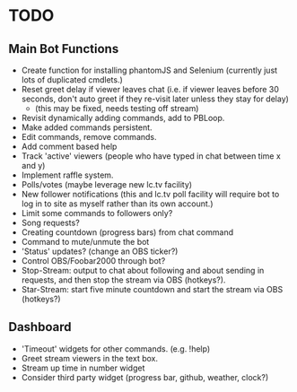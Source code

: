 # TODO

## Main Bot Functions

* Create function for installing phantomJS and Selenium (currently just lots of duplicated cmdlets.)
* Reset greet delay if viewer leaves chat (i.e. if viewer leaves before 30 seconds, don't auto greet if they re-visit later unless they stay for delay)
  * (this may be fixed, needs testing off stream)
* Revisit dynamically adding commands, add to PBLoop.
* Make added commands persistent.
* Edit commands, remove commands.
* Add comment based help
* Track 'active' viewers (people who have typed in chat between time x and y)
* Implement raffle system.
* Polls/votes (maybe leverage new lc.tv facility)
* New follower notifications (this and lc.tv poll facility will require bot to log in to site as myself rather than its own account.)
* Limit some commands to followers only?
* Song requests?
* Creating countdown (progress bars) from chat command
* Command to mute/unmute the bot
* 'Status' updates? (change an OBS ticker?)
* Control OBS/Foobar2000 through bot?
* Stop-Stream: output to chat about following and about sending in requests, and then stop the stream via OBS (hotkeys?).
* Star-Stream: start five minute countdown and start the stream via OBS (hotkeys?)

## Dashboard

* 'Timeout' widgets for other commands. (e.g. !help)
* Greet stream viewers in the text box.
* Stream up time in number widget
* Consider third party widget (progress bar, github, weather, clock?)
